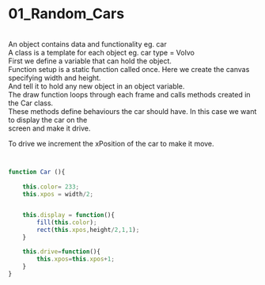 # 01_Random_Cars
</br>
An object contains data and functionality eg. car </br>
A class is a template for each object  eg. car type = Volvo</br>
First we define a variable that can hold the object. </br>
Function setup is a static function called once. Here we create the canvas specifying width and height.</br> And tell it to hold any new object in an object variable.</br>
The draw function loops through each frame and calls methods created in the Car class.</br> 
These methods define behaviours the car should have. In this case we want to display the car on the </br>screen and make it drive.</br>

To drive we increment the xPosition of the car to make it move.</br>

```js


function Car (){
	
	this.color= 233;
	this.xpos = width/2;


	this.display = function(){
		fill(this.color);
		rect(this.xpos,height/2,1,1);
	}

	this.drive=function(){
		this.xpos=this.xpos+1;
	}
}
```



</br>